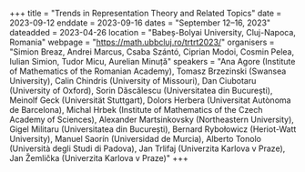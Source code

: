 +++
title = "Trends in Representation Theory and Related Topics"
date = 2023-09-12
enddate = 2023-09-16
dates = "September 12–16, 2023"
dateadded = 2023-04-26
location = "Babeș-Bolyai University, Cluj-Napoca, Romania"
webpage = "https://math.ubbcluj.ro/trtrt2023/"
organisers = "Simion Breaz, Andrei Marcus, Csaba Szántó, Ciprian Modoi, Cosmin Pelea, Iulian Simion, Tudor Micu, Aurelian Minuță"
speakers = "Ana Agore (Institute of Mathematics of the Romanian Academy), Tomasz Brzezinski (Swansea University), Calin Chindris (University of Missouri), Dan Ciubotaru (University of Oxford), Sorin Dăscălescu (Universitatea din București), Meinolf Geck (Universität Stuttgart), Dolors Herbera (Universitat Autònoma de Barcelona), Michal Hrbek (Institute of Mathematics of the Czech Academy of Sciences), Alexander Martsinkovsky (Northeastern University), Gigel Militaru (Universitatea din București), Bernard Rybołowicz (Heriot-Watt University), Manuel Saorín (Universidad de Murcia), Alberto Tonolo (Università degli Studi di Padova), Jan Trlifaj (Univerzita Karlova v Praze), Jan Žemlička (Univerzita Karlova v Praze)"
+++
